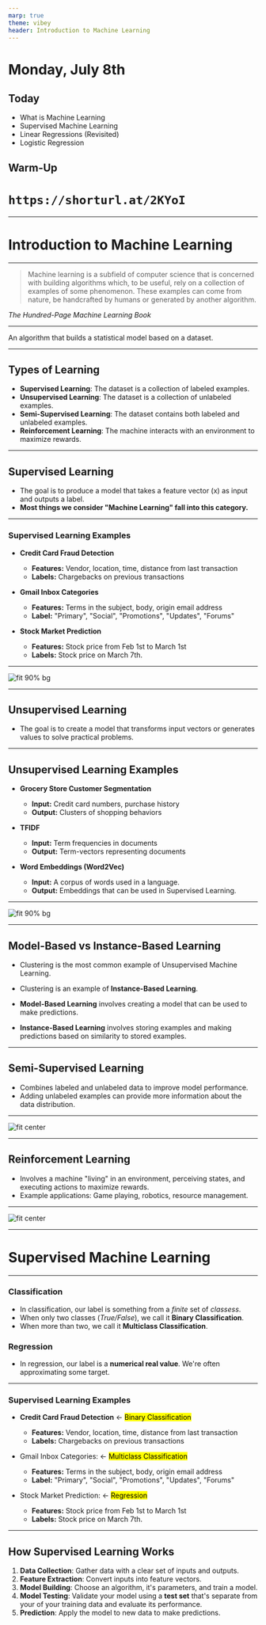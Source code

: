 ```yaml
---
marp: true
theme: vibey
header: Introduction to Machine Learning
---
```


# Monday, July 8th
## Today
- What is Machine Learning
- Supervised Machine Learning
- Linear Regressions (Revisited)
- Logistic Regression

## Warm-Up
# `https://shorturl.at/2KYoI`

<!-- TODO, we should do this long before ML -->

---

<!-- _class: lead invert -->

# Introduction to Machine Learning

---

> Machine learning is a subfield of computer science that is concerned with building algorithms which, to be useful, rely on a collection of examples of some phenomenon. These examples can come from nature, be handcrafted by humans or generated by another algorithm.

*The Hundred-Page Machine Learning Book*

---

<!-- _class: lead -->
An algorithm that builds a statistical model based on a dataset.

<!-- TODO: Add a graphic here -->
---

## Types of Learning

- **Supervised Learning**: The dataset is a collection of labeled examples.
- **Unsupervised Learning**: The dataset is a collection of unlabeled examples.
- **Semi-Supervised Learning**: The dataset contains both labeled and unlabeled examples.
- **Reinforcement Learning**: The machine interacts with an environment to maximize rewards.

---

## Supervised Learning

- The goal is to produce a model that takes a feature vector \(x\) as input and outputs a label.
- **Most things we consider "Machine Learning" fall into this category.**

---

### Supervised Learning Examples

- **Credit Card Fraud Detection**
    - **Features:** Vendor, location, time, distance from last transaction
    - **Labels:** Chargebacks on previous transactions

- **Gmail Inbox Categories**
    - **Features:** Terms in the subject, body, origin email address
    - **Label:** "Primary", "Social", "Promotions", "Updates", "Forums"

- **Stock Market Prediction**
    - **Features:** Stock price from Feb 1st to March 1st
    - **Labels:** Stock price on March 7th.

--- 

![fit 90% bg](images/07_07_01_machine_learning/image.png)

---

## Unsupervised Learning

- The goal is to create a model that transforms input vectors or generates values to solve practical problems.

---

## Unsupervised Learning Examples

- **Grocery Store Customer Segmentation**
    - **Input:** Credit card numbers, purchase history
    - **Output:** Clusters of shopping behaviors

- **TFIDF**
    - **Input:** Term frequencies in documents
    - **Output:** Term-vectors representing documents

- **Word Embeddings (Word2Vec)**
    - **Input:** A corpus of words used in a language.
    - **Output:** Embeddings that can be used in Supervised Learning.

---

![fit 90% bg](images/07_07_01_machine_learning/image-1.png)

---

## Model-Based vs Instance-Based Learning

- Clustering is the most common example of Unsupervised Machine Learning.
- Clustering is an example of **Instance-Based Learning**.

- **Model-Based Learning** involves creating a model that can be used to make predictions.
- **Instance-Based Learning** involves storing examples and making predictions based on similarity to stored examples.

---

## Semi-Supervised Learning

- Combines labeled and unlabeled data to improve model performance.
- Adding unlabeled examples can provide more information about the data distribution.

---

![fit center](images/07_07_01_machine_learning/image-3.png)

---

## Reinforcement Learning

- Involves a machine "living" in an environment, perceiving states, and executing actions to maximize rewards.
- Example applications: Game playing, robotics, resource management.

---

![fit center](images/07_07_01_machine_learning/image-4.gif)

---

<!-- _class: lead invert -->

# Supervised Machine Learning

---

### Classification

- In classification, our label is something from a _finite_ set of _classess_.
- When only two classes (_True/False_), we call it **Binary Classification**.
- When more than two, we call it **Multiclass Classification**.

### Regression
- In regression, our label is a **numerical real value**. We're often approximating some target.

---

### Supervised Learning Examples

- **Credit Card Fraud Detection** ← <mark>Binary Classification</mark>
    - **Features:** Vendor, location, time, distance from last transaction
    - **Labels:** Chargebacks on previous transactions

- Gmail Inbox Categories: ← <mark>Multiclass Classification</mark>
    - **Features:** Terms in the subject, body, origin email address
    - **Label:** "Primary", "Social", "Promotions", "Updates", "Forums"

- Stock Market Prediction: ← <mark>Regression</mark>
    - **Features:** Stock price from Feb 1st to March 1st
    - **Labels:** Stock price on March 7th.

---

## How Supervised Learning Works

1. **Data Collection**: Gather data with a clear set of inputs and outputs.
2. **Feature Extraction**: Convert inputs into feature vectors.
3. **Model Building**: Choose an algorithm, it's parameters, and train a model.
4. **Model Testing**: Validate your model using a **test set** that's separate from your of your training data and evaluate its performance.
5. **Prediction**: Apply the model to new data to make predictions.
